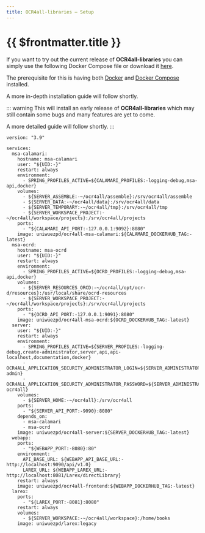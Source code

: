 ```yaml
---
title: OCR4all-libraries – Setup
---
```

# {{ $frontmatter.title }}

If you want to try out the current release of **OCR4all-libraries** you can simply use the following Docker Compose file or download it [here](https://github.com/OCR4all/ocr4all-libraries-docker).

The prerequisite for this is having both [Docker](https://docs.docker.com/get-started/get-docker/) and [Docker Compose](https://docs.docker.com/compose/install/) installed. 

A more in-depth installation guide will follow shortly. 

::: warning
This will install an early release of **OCR4all-libraries** which may still contain some bugs and many features are yet to come.

A more detailed guide will follow shortly.
:::

```
version: "3.9"

services:
  msa-calamari:
    hostname: msa-calamari
    user: "${UID:-}"
    restart: always
    environment:
      - SPRING_PROFILES_ACTIVE=${CALAMARI_PROFILES:-logging-debug,msa-api,docker}
    volumes:
      - ${SERVER_ASSEMBLE:-~/ocr4all/assemble}:/srv/ocr4all/assemble
      - ${SERVER_DATA:-~/ocr4all/data}:/srv/ocr4all/data
      - ${SERVER_TEMPORARY:-~/ocr4all/tmp}:/srv/ocr4all/tmp
      - ${SERVER_WORKSPACE_PROJECT:-~/ocr4all/workspace/projects}:/srv/ocr4all/projects
    ports:
      - "${CALAMARI_API_PORT:-127.0.0.1:9092}:8080"
    image: uniwuezpd/ocr4all-msa-calamari:${CALAMARI_DOCKERHUB_TAG:-latest}
  msa-ocrd:
    hostname: msa-ocrd
    user: "${UID:-}"
    restart: always
    environment:
      - SPRING_PROFILES_ACTIVE=${OCRD_PROFILES:-logging-debug,msa-api,docker}
    volumes:
      - ${SERVER_RESOURCES_ORCD:-~/ocr4all/opt/ocr-d/resources}:/usr/local/share/ocrd-resources
      - ${SERVER_WORKSPACE_PROJECT:-~/ocr4all/workspace/projects}:/srv/ocr4all/projects
    ports:
      - "${OCRD_API_PORT:-127.0.0.1:9091}:8080"
    image: uniwuezpd/ocr4all-msa-ocrd:${OCRD_DOCKERHUB_TAG:-latest}
  server:
    user: "${UID:-}"
    restart: always
    environment:
      - SPRING_PROFILES_ACTIVE=${SERVER_PROFILES:-logging-debug,create-administrator,server,api,api-localhost,documentation,docker}
      - OCR4ALL_APPLICATION_SECURITY_ADMINISTRATOR_LOGIN=${SERVER_ADMINISTRATOR_LOGIN:-admin}
      - OCR4ALL_APPLICATION_SECURITY_ADMINISTRATOR_PASSWORD=${SERVER_ADMINISTRATOR_PASSWORD:-ocr4all}
    volumes:
      - ${SERVER_HOME:-~/ocr4all}:/srv/ocr4all
    ports:
      - "${SERVER_API_PORT:-9090}:8080"
    depends_on:
      - msa-calamari
      - msa-ocrd
    image: uniwuezpd/ocr4all-server:${SERVER_DOCKERHUB_TAG:-latest}
  webapp:
    ports:
      - "${WEBAPP_PORT:-8080}:80"
    environment:
      API_BASE_URL: ${WEBAPP_API_BASE_URL:-http://localhost:9090/api/v1.0}
      LAREX_URL: ${WEBAPP_LAREX_URL:-http://localhost:8081/Larex/directLibrary}
    restart: always
    image: uniwuezpd/ocr4all-frontend:${WEBAPP_DOCKERHUB_TAG:-latest}
  larex:
    ports:
      - "${LAREX_PORT:-8081}:8080"
    restart: always
    volumes:
      - ${SERVER_WORKSPACE:-~/ocr4all/workspace}:/home/books
    image: uniwuezpd/larex:legacy
```
